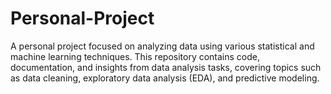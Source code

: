 # Personal-Project
A personal project focused on analyzing data using various statistical and machine learning techniques. This repository contains code, documentation, and insights from data analysis tasks, covering topics such as data cleaning, exploratory data analysis (EDA), and predictive modeling.

